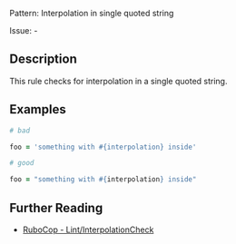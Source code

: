 Pattern: Interpolation in single quoted string

Issue: -

## Description

This rule checks for interpolation in a single quoted string.

## Examples

```ruby
# bad

foo = 'something with #{interpolation} inside'
```
```ruby
# good

foo = "something with #{interpolation} inside"
```

## Further Reading

* [RuboCop - Lint/InterpolationCheck](https://rubocop.readthedocs.io/en/latest/cops_lint/#lintinterpolationcheck)

